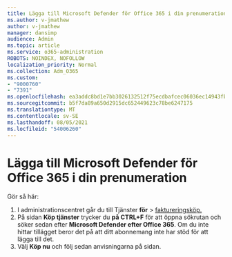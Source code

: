 ```yaml
---
title: Lägga till Microsoft Defender för Office 365 i din prenumeration
ms.author: v-jmathew
author: v-jmathew
manager: dansimp
audience: Admin
ms.topic: article
ms.service: o365-administration
ROBOTS: NOINDEX, NOFOLLOW
localization_priority: Normal
ms.collection: Adm_O365
ms.custom:
- "9000760"
- "7391"
ms.openlocfilehash: ea3addc8bd1e7bb3026132512f75ecdbafcec06036ec14943fb3aed554e25757
ms.sourcegitcommit: b5f7da89a650d2915dc652449623c78be6247175
ms.translationtype: MT
ms.contentlocale: sv-SE
ms.lasthandoff: 08/05/2021
ms.locfileid: "54006260"
---
```

# <a name="add-microsoft-defender-for-office-365-to-your-subscription"></a>Lägga till Microsoft Defender för Office 365 i din prenumeration

Gör så här:

1. I administrationscentret går du till Tjänster **för**  >  [faktureringsköp.](https://go.microsoft.com/fwlink/p/?linkid=868433)
2. På sidan **Köp tjänster** trycker du **på CTRL+F** för att öppna sökrutan och söker sedan efter **Microsoft Defender efter Office 365**. Om du inte hittar tillägget beror det på att ditt abonnemang inte har stöd för att lägga till det.
3. Välj **Köp nu** och följ sedan anvisningarna på sidan.
